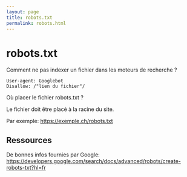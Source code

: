 ```yaml
---
layout: page
title: robots.txt
permalink: robots.html
---
```


# robots.txt

Comment ne pas indexer un fichier dans les moteurs de recherche ?

```
User-agent: Googlebot
Disallow: /"lien du fichier"/
```

Où placer le fichier robots.txt ?

Le fichier doit être placé à la racine du site.

Par exemple: https://exemple.ch/robots.txt

## Ressources

De bonnes infos fournies par Google: https://developers.google.com/search/docs/advanced/robots/create-robots-txt?hl=fr